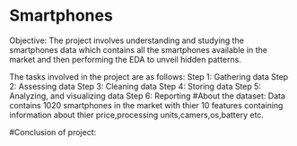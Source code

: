 # Smartphones
Objective:
The project involves understanding and studying the smartphones data which contains all the smartphones available in the market and then performing the EDA to unveil hidden patterns.

The tasks involved in the project are as follows:
Step 1: Gathering data
Step 2: Assessing data
Step 3: Cleaning data
Step 4: Storing data
Step 5: Analyzing, and visualizing data
Step 6: Reporting
#About the dataset:
Data contains 1020 smartphones in the market with thier 10 features containing information about thier price,processing units,camers,os,battery etc.

#Conclusion of project:

